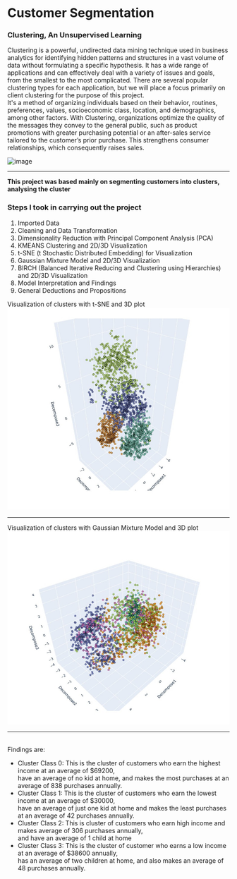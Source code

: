 # **Customer Segmentation**
### Clustering, An Unsupervised Learning
Clustering is a powerful, undirected data mining technique used in business analytics for identifying hidden patterns and structures in a vast volume of data without formulating a specific hypothesis. It has a wide range of applications and can effectively deal with a variety of issues and goals, from the smallest to the most complicated. There are several popular clustering types for each application, but we will place a focus primarily on client clustering for the purpose of this project.<br>
It's a method of organizing individuals based on their behavior, routines, preferences, values, socioeconomic class, location, and demographics, among other factors. With Clustering, organizations optimize the quality of the messages they convey to the general public, such as product promotions with greater purchasing potential or an after-sales service tailored to the customer’s prior purchase. This strengthens consumer relationships, which consequently raises sales. <br>

![image](https://user-images.githubusercontent.com/111154738/189182842-dfb53348-8c1d-4c7d-8e67-4a25cf86a7bd.png) <hr>
**This project was based mainly on segmenting customers into clusters, analysing the cluster** <br>
 <p>  


### Steps I took in carrying out the project <br>
1. Imported Data
2. Cleaning and Data Transformation
3. Dimensionality Reduction with Principal Component Analysis (PCA)
4. KMEANS Clustering and 2D/3D Visualization
5. t-SNE (t Stochastic Distributed Embedding) for Visualization
6. Gaussian Mixture Model and 2D/3D Visualization
7. BIRCH (Balanced Iterative Reducing and Clustering using Hierarchies) and 2D/3D Visualization
8. Model Interpretation and Findings
9. General Deductions and Propositions

Visualization of clusters with t-SNE and 3D plot
![image](https://github.com/DannyEhiz/Customer_Segmentation/blob/main/WhatsApp%20Image%202023-11-01%20at%2000.21.14.jpeg?raw=true)<hr>

Visualization of clusters with Gaussian Mixture Model and 3D plot
![image](https://github.com/DannyEhiz/Customer_Segmentation/blob/main/WhatsApp%20Image%202023-11-01%20at%2000.23.32.jpeg?raw=true) <hr>
<br>
Findings are:
<ul>
<li>Cluster Class 0: This is the cluster of customers who earn the highest income at an average of $69200, <br>
have an average of no kid at home, and makes the most purchases at an average of 838 purchases annually.</li>
<li>Cluster Class 1: This is the cluster of customers who earn the lowest income at an average of $30000, <br>
have an average of just one kid at home and makes the least purchases at an average of 42 purchases annually.
</li>
<li>Cluster Class 2: This is cluster of customers who earn high income and makes average of 306 purchases annually, <br>
and have an average of 1 child at home</li>
<li>Cluster Class 3: This is the cluster of customer who earns a low income at an average of $38600 annually, <br>
has an average of two children at home, and also makes an average of 48 purchases annually. </li>
</ul>
